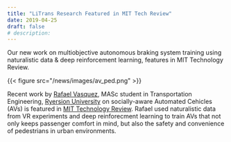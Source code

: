 ```yaml
---
title: "LiTrans Research Featured in MIT Tech Review"
date: 2019-04-25
draft: false
# description:
---
```

<!-- ![](../images/) -->
Our new work on multiobjective autonomous braking system training using naturalistic data & deep reinforcement learning, features in MIT Technology Review.

{{< figure src="/news/images/av_ped.png" >}}

<!--more-->

Recent work by [Rafael Vasquez](https://litrans.ca/team/vasquez-r/), MASc student in Transportation Engineering, [Ryersion University](ryerson.ca) on socially-aware Automated Cehicles (AVs) is featured in [MIT Technology Review](https://www.technologyreview.com/f/613410/should-a-self-driving-car-protect-a-passenger-or-pedestrian-ideally-both/). Rafael used naturalistic data from VR experiments and deep reinforecment learning to train AVs that not only keeps passenger comfort in mind, but also the safety and convenience of pedestrians in urban environments.
